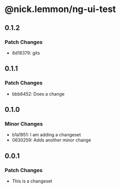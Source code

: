 # @nick.lemmon/ng-ui-test

## 0.1.2

### Patch Changes

- 8d18379: gits

## 0.1.1

### Patch Changes

- bbb6452: Does a change

## 0.1.0

### Minor Changes

- b1a1951: I am adding a changeset
- 0630259: Adds another minor change

## 0.0.1

### Patch Changes

- This is a changeset
